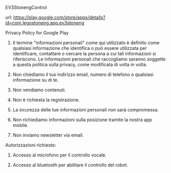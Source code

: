 EV3StonengControl

url: https://play.google.com/store/apps/details?id=com.legostoneng.app.ev3stoneng

Privacy Policy for Google Play 
1. Il termine "informazioni personali" come qui utilizzato è definito come qualsiasi informazione che identifica o può essere utilizzata per identificare, contattare o cercare la persona a cui tali informazioni si riferiscono. Le informazioni personali che raccogliamo saranno soggette a questa politica sulla privacy, come modificata di volta in volta.

2. Non chiediamo il tuo indirizzo email, numero di telefono o qualsiasi informazione su di te.

3. Non vendiamo contenuti.

4. Non è richiesta la registrazione.

5. La sicurezza delle tue informazioni personali non sarà compromessa.

6. Non richiediamo informazioni sulla posizione tramite la nostra app mobile.

7. Non inviamo newsletter via email.

Autorizzazioni richieste:

1. Accesso al microfono per il controllo vocale.

2. Accesso al bluetooth per abilitare il controllo del robot.
